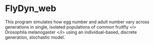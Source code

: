 # FlyDyn_web
This program simulates how egg number and adult number vary across generations in single, isolated populations of common fruitfly &lt;i> Drosophila melanogaster &lt;/i> using an individual-based, discrete generation, stochastic model.
